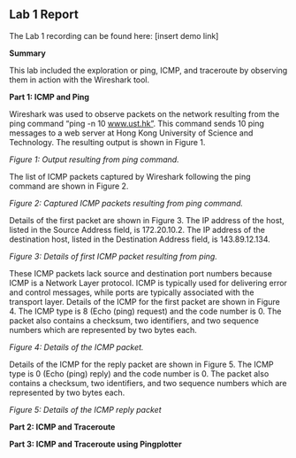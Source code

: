 ## Lab 1 Report

The Lab 1 recording can be found here: [insert demo link]

**Summary**

This lab included the exploration or ping, ICMP, and traceroute by observing them in action with the Wireshark tool.

**Part 1: ICMP and Ping**

Wireshark was used to observe packets on the network resulting from the ping command “ping -n 10 www.ust.hk”. This command sends 10 ping messages to a web server at Hong Kong University of Science and Technology. The resulting output is shown in Figure 1.

[](media/fig01.png)

*Figure 1: Output resulting from ping command.*

The list of ICMP packets captured by Wireshark following the ping command are shown in Figure 2.

[](media/fig02.png)

*Figure 2: Captured ICMP packets resulting from ping command.*

Details of the first packet are shown in Figure 3. The IP address of the host, listed in the Source Address field, is 172.20.10.2. The IP address of the destination host, listed in the Destination Address field, is 143.89.12.134.

[](media/fig03.png)

*Figure 3: Details of first ICMP packet resulting from ping.*

These ICMP packets lack source and destination port numbers because ICMP is a Network Layer protocol. ICMP is typically used for delivering error and control messages, while ports are typically associated with the transport layer.
Details of the ICMP for the first packet are shown in Figure 4. The ICMP type is 8 (Echo (ping) request) and the code number is 0. The packet also contains a checksum, two identifiers, and two sequence numbers which are represented by two bytes each.

[](media/fig04.png)

*Figure 4: Details of the ICMP packet.*

Details of the ICMP for the reply packet are shown in Figure 5. The ICMP type is 0 (Echo (ping) reply) and the code number is 0. The packet also contains a checksum, two identifiers, and two sequence numbers which are represented by two bytes each.

[](media/fig05.png)

*Figure 5: Details of the ICMP reply packet*

**Part 2: ICMP and Traceroute**

**Part 3: ICMP and Traceroute using Pingplotter**

